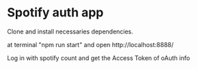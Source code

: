 # Spotify auth app

Clone and install necessaries dependencies.

at terminal "npm run start" and open http://localhost:8888/

Log in with spotify count and get the Access Token of oAuth info
